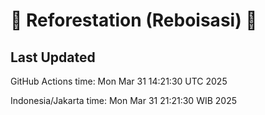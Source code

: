 
# 🌳 Reforestation (Reboisasi) 🌲

## Last Updated

GitHub Actions time: Mon Mar 31 14:21:30 UTC 2025

Indonesia/Jakarta time: Mon Mar 31 21:21:30 WIB 2025
